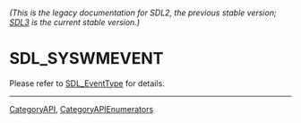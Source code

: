 ###### (This is the legacy documentation for SDL2, the previous stable version; [SDL3](https://wiki.libsdl.org/SDL3/) is the current stable version.)
# SDL_SYSWMEVENT

Please refer to [SDL_EventType](SDL_EventType) for details.

----
[CategoryAPI](CategoryAPI), [CategoryAPIEnumerators](CategoryAPIEnumerators)

